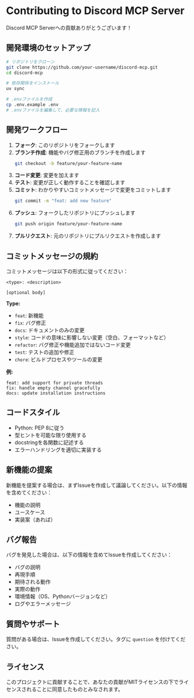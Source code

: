 # Contributing to Discord MCP Server

Discord MCP Serverへの貢献ありがとうございます！

## 開発環境のセットアップ

```bash
# リポジトリをクローン
git clone https://github.com/your-username/discord-mcp.git
cd discord-mcp

# 依存関係をインストール
uv sync

# .envファイルを作成
cp .env.example .env
# .envファイルを編集して、必要な情報を記入
```

## 開発ワークフロー

1. **フォーク**: このリポジトリをフォークします
2. **ブランチ作成**: 機能やバグ修正用のブランチを作成します
   ```bash
   git checkout -b feature/your-feature-name
   ```
3. **コード変更**: 変更を加えます
4. **テスト**: 変更が正しく動作することを確認します
5. **コミット**: わかりやすいコミットメッセージで変更をコミットします
   ```bash
   git commit -m "feat: add new feature"
   ```
6. **プッシュ**: フォークしたリポジトリにプッシュします
   ```bash
   git push origin feature/your-feature-name
   ```
7. **プルリクエスト**: 元のリポジトリにプルリクエストを作成します

## コミットメッセージの規約

コミットメッセージは以下の形式に従ってください：

```
<type>: <description>

[optional body]
```

**Type:**
- `feat`: 新機能
- `fix`: バグ修正
- `docs`: ドキュメントのみの変更
- `style`: コードの意味に影響しない変更（空白、フォーマットなど）
- `refactor`: バグ修正や機能追加ではないコード変更
- `test`: テストの追加や修正
- `chore`: ビルドプロセスやツールの変更

**例:**
```
feat: add support for private threads
fix: handle empty channel gracefully
docs: update installation instructions
```

## コードスタイル

- Python: PEP 8に従う
- 型ヒントを可能な限り使用する
- docstringを各関数に記述する
- エラーハンドリングを適切に実装する

## 新機能の提案

新機能を提案する場合は、まずIssueを作成して議論してください。以下の情報を含めてください：

- 機能の説明
- ユースケース
- 実装案（あれば）

## バグ報告

バグを発見した場合は、以下の情報を含めてIssueを作成してください：

- バグの説明
- 再現手順
- 期待される動作
- 実際の動作
- 環境情報（OS、Pythonバージョンなど）
- ログやエラーメッセージ

## 質問やサポート

質問がある場合は、Issueを作成してください。タグに `question` を付けてください。

## ライセンス

このプロジェクトに貢献することで、あなたの貢献がMITライセンスの下でライセンスされることに同意したものとみなされます。
